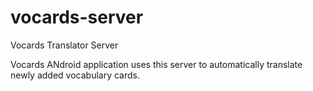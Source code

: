 # vocards-server
Vocards Translator Server

Vocards ANdroid application uses this server to automatically translate newly added vocabulary cards.
